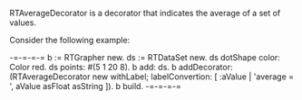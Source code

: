 RTAverageDecorator is a decorator that indicates the average of a set of values.

Consider the following example:

-=-=-=-=
b := RTGrapher new.
ds := RTDataSet new. 
ds dotShape color: Color red. 
ds points: #(5 1 20 8).
b add: ds.
b addDecorator: (RTAverageDecorator new withLabel; labelConvertion: [ :aValue | 'average = ', aValue asFloat asString ]).
b build.
-=-=-=-=